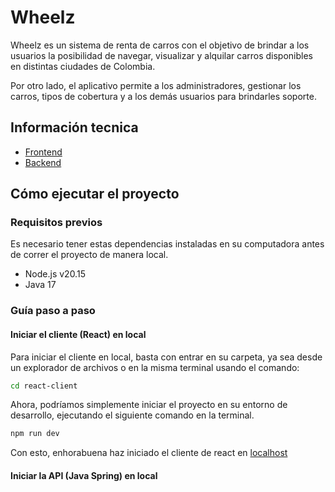 # Wheelz
Wheelz es un sistema de renta de carros con el objetivo de brindar a los usuarios la posibilidad de navegar, visualizar y alquilar carros disponibles en distintas ciudades de Colombia.

Por otro lado, el aplicativo permite a los administradores, gestionar los carros, tipos de cobertura y a los demás usuarios para brindarles soporte.
## Información tecnica
- [Frontend](/react-client/README.md)
- [Backend]()
## Cómo ejecutar el proyecto
### Requisitos previos
Es necesario tener estas dependencias instaladas en su computadora antes de correr el proyecto de manera local.
- Node.js v20.15
- Java 17
### Guía paso a paso
#### Iniciar el cliente (React) en local
Para iniciar el cliente en local, basta con entrar en su carpeta, ya sea desde un explorador de archivos o en la misma terminal usando el comando:
```bash
cd react-client
```
Ahora, podríamos simplemente iniciar el proyecto
en su entorno de desarrollo, ejecutando el siguiente
comando en la terminal.
```bash
npm run dev
```
Con esto, enhorabuena haz iniciado el cliente de react en [localhost](http://localhost:5173)
#### Iniciar la API (Java Spring) en local